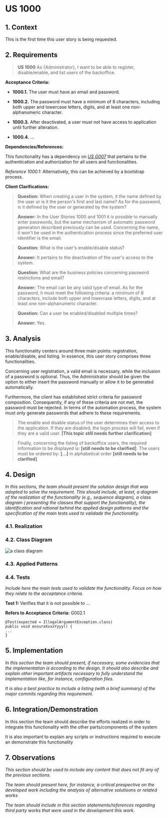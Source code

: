 # US 1000

## 1. Context

This is the first time this user story is being requested.

## 2. Requirements

> **US 1000** As {Administrator}, I want to be able to register, disable/enable, and list users of the backoffice.

**Acceptance Criteria:**

- **1000.1.** The user must have an email and password.

- **1000.2.** The password must have a minimum of 8 characters, including both upper and lowercase letters, digits, and
  at
  least one non-alphanumeric character.

- **1000.3.** After deactivated, a user must not have access to application until further alteration.

- **1000.4.** ...

**Dependencies/References:**

This functionality has a dependency on [_US G007_](../us_g007) that pertains to the authentication and authorization for
all users and functionalities.

_Reference 1000.1:_ Alternatively, this can be achieved by a bootstrap process.

**Client Clarifications:**

> **Question:** When creating a user in the system, it the name defined by the user or is it the person's first and last
> name?
> As for the password, is it defined by the user or generated by the system?
>
> **Answer:** In the User Stories 1000 and 1001 it is possible to manually enter passwords, but the same
> mechanism of automatic password generation described previously can be used. Concerning the name, it won't be used
> in the authentication process since the preferred user identifier is the email.

> **Question:** What is the user's enable/disable status?
>
> **Answer:** It pertains to the deactivation of the user's access to the system.

> **Question:** What are the business policies concerning password restrictions and email?
>
> **Answer:** The email can be any valid type of email. As for the password, it must meet the following criteria: a
> minimum of 8 characters, include both upper and lowercase letters, digits, and at least one non-alphanumeric
> character.

> **Question:** Can a user be enabled/disabled multiple times?
>
> **Answer:** Yes.

## 3. Analysis

This functionality centers around three main points: registration, enable/disable, and listing. In essence, this user
story comprises three functionalities.

Concerning user registration, a valid email is necessary, while the inclusion of a password is optional. Thus, the
Administrator should be given the option to either insert the password manually or allow it to be generated
automatically.

Furthermore, the client has established strict criteria for password composition. Consequently, if any of these criteria
are not met, the password must be rejected. In terms of the automation process, the system must only generate passwords
that adhere to these requirements.

> The enable and disable status of the user determines their access to the application. If they are disabled, the login
> process will fail, even if they are a valid user. **[This topic still needs further clarification]**

> Finally, concerning the listing of backoffice users, the required information to be displayed is:
> **[still needs to be clarified]**. The users must be ordered by: **[...]** in alphabetical order **[still needs to be clarified]**

## 4. Design

*In this sections, the team should present the solution design that was adopted to solve the requirement. This should
include, at least, a diagram of the realization of the functionality (e.g., sequence diagram), a class diagram (
presenting the classes that support the functionality), the identification and rational behind the applied design
patterns and the specification of the main tests used to validade the functionality.*

### 4.1. Realization

### 4.2. Class Diagram

![a class diagram]()

### 4.3. Applied Patterns

### 4.4. Tests

*Include here the main tests used to validate the functionality. Focus on how they relate to the acceptance criteria.*

**Test 1:** Verifies that it is not possible to ...

**Refers to Acceptance Criteria:** G002.1

````
@Test(expected = IllegalArgumentException.class)
public void ensureXxxxYyyy() {
...
}
````

## 5. Implementation

*In this section the team should present, if necessary, some evidencies that the implementation is according to the
design. It should also describe and explain other important artifacts necessary to fully understand the implementation
like, for instance, configuration files.*

*It is also a best practice to include a listing (with a brief summary) of the major commits regarding this
requirement.*

## 6. Integration/Demonstration

In this section the team should describe the efforts realized in order to integrate this functionality with the other
parts/components of the system

It is also important to explain any scripts or instructions required to execute an demonstrate this functionality

## 7. Observations

*This section should be used to include any content that does not fit any of the previous sections.*

*The team should present here, for instance, a critical prespective on the developed work including the analysis of
alternative solutioons or related works*

*The team should include in this section statements/references regarding third party works that were used in the
development this work.*